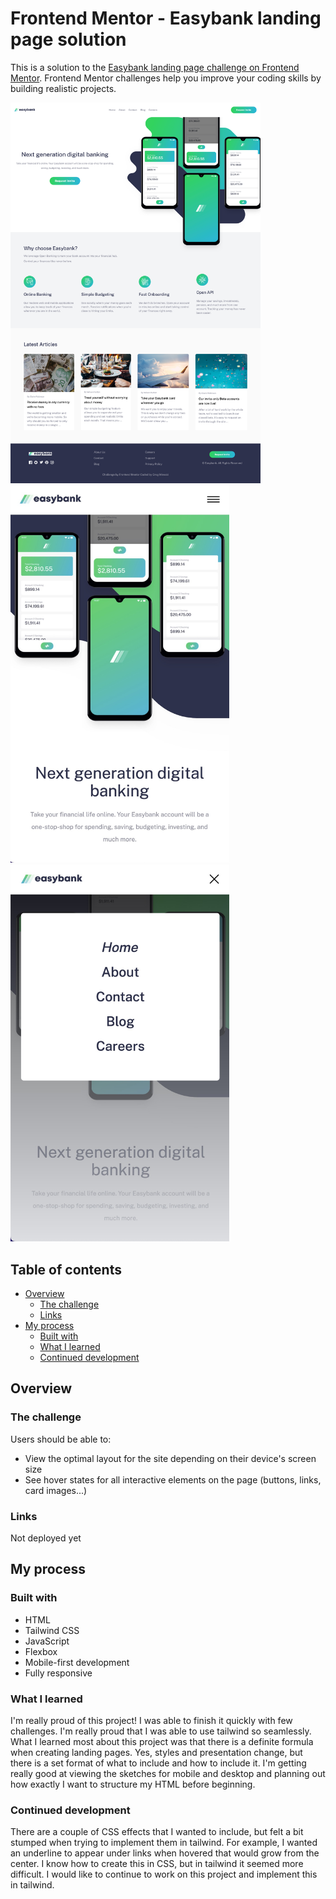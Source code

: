 # Frontend Mentor - Easybank landing page solution

This is a solution to the [Easybank landing page challenge on Frontend Mentor](https://www.frontendmentor.io/challenges/easybank-landing-page-WaUhkoDN). Frontend Mentor challenges help you improve your coding skills by building realistic projects. 

<img src="./images/screenshots/desktop.png" alt="drawing" width="400"/>
<img src="./images/screenshots/mobile.jpg" alt="drawing" width="350"/>
<img src="./images/screenshots/mobile-menu.jpg" alt="drawing" width="350"/>

## Table of contents

- [Overview](#overview)
  - [The challenge](#the-challenge)
  - [Links](#links)
- [My process](#my-process)
  - [Built with](#built-with)
  - [What I learned](#what-i-learned)
  - [Continued development](#continued-development)


## Overview

### The challenge

Users should be able to:

- View the optimal layout for the site depending on their device's screen size
- See hover states for all interactive elements on the page (buttons, links, card images...)


### Links

Not deployed yet

## My process

### Built with

- HTML
- Tailwind CSS
- JavaScript
- Flexbox
- Mobile-first development
- Fully responsive


### What I learned

I'm really proud of this project!  I was able to finish it quickly with few challenges.  I'm really proud that I was able to use tailwind so seamlessly.  What I learned most about this project was that there is a definite formula when creating landing pages.  Yes, styles and presentation change, but there is a set format of what to include and how to include it.  I'm getting really good at viewing the sketches for mobile and desktop and planning out how exactly I want to structure my HTML before beginning.   



### Continued development

There are a couple of CSS effects that I wanted to include, but felt a bit stumped when trying to implement them in tailwind.  For example, I wanted an underline to appear under links when hovered that would grow from the center.  I know how to create this in CSS, but in tailwind it seemed more difficult.  I would like to continue to work on this project and implement this in tailwind.

